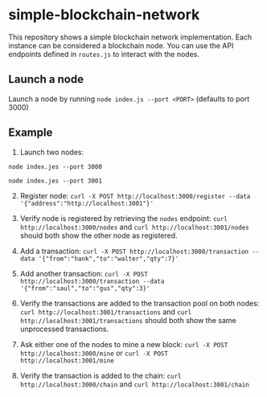 # simple-blockchain-network
This repository shows a simple blockchain network implementation. Each instance can be considered a blockchain node. You can use the API endpoints defined in `routes.js` to interact with the nodes.

## Launch a node
Launch a node by running `node index.js --port <PORT>` (defaults to port 3000)

## Example
1. Launch two nodes:

`node index.jes --port 3000`

`node index.jes --port 3001`

2. Register node: `curl -X POST http://localhost:3000/register --data '{"address":"http://localhost:3001"}'`

3. Verify node is registered by retrieving the `nodes` endpoint: `curl http://localhost:3000/nodes` and `curl http://localhost:3001/nodes` should both show the other node as registered.

4. Add a transaction: `curl -X POST http://localhost:3000/transaction --data '{"from":"hank","to":"walter","qty":7}'`

5. Add another transaction: `curl -X POST http://localhost:3000/transaction --data '{"from":"saul","to":"gus","qty":3}'`

6. Verify the transactions are added to the transaction pool on both nodes: `curl http://localhost:3001/transactions` and `curl http://localhost:3001/transactions` should both show the same unprocessed transactions.

7. Ask either one of the nodes to mine a new block: `curl -X POST http://localhost:3000/mine` or `curl -X POST http://localhost:3001/mine`

8. Verify the transaction is added to the chain: `curl http://localhost:3000/chain` and `curl http://localhost:3001/chain`

